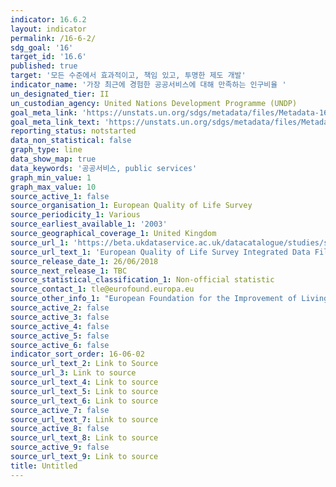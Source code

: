 ```yaml
---
indicator: 16.6.2
layout: indicator
permalink: /16-6-2/
sdg_goal: '16'
target_id: '16.6'
published: true
target: '모든 수준에서 효과적이고, 책임 있고, 투명한 제도 개발'
indicator_name: '가장 최근에 경험한 공공서비스에 대해 만족하는 인구비율 '
un_designated_tier: II
un_custodian_agency: United Nations Development Programme (UNDP)
goal_meta_link: 'https://unstats.un.org/sdgs/metadata/files/Metadata-16-06-02.pdf'
goal_meta_link_text: 'https://unstats.un.org/sdgs/metadata/files/Metadata-16-06-02.pdf'
reporting_status: notstarted
data_non_statistical: false
graph_type: line
data_show_map: true
data_keywords: '공공서비스, public services'
graph_min_value: 1
graph_max_value: 10
source_active_1: false
source_organisation_1: European Quality of Life Survey
source_periodicity_1: Various
source_earliest_available_1: '2003'
source_geographical_coverage_1: United Kingdom
source_url_1: 'https://beta.ukdataservice.ac.uk/datacatalogue/studies/study?id=7348'
source_url_text_1: 'European Quality of Life Survey Integrated Data File, 2003-2016'
source_release_date_1: 26/06/2018
source_next_release_1: TBC
source_statistical_classification_1: Non-official statistic
source_contact_1: tle@eurofound.europa.eu
source_other_info_1: "European Foundation for the Improvement of Living and Working Conditions. (2018).\_European Quality of Life Survey Integrated Data File, 2003-2016. [data collection].\_3rd Edition.\_UK Data Service. SN - 7348,\_http://doi.org/10.5255/UKDA-SN-7348-3"
source_active_2: false
source_active_3: false
source_active_4: false
source_active_5: false
source_active_6: false
indicator_sort_order: 16-06-02
source_url_text_2: Link to Source
source_url_3: Link to source
source_url_text_4: Link to source
source_url_text_5: Link to source
source_url_text_6: Link to source
source_active_7: false
source_url_text_7: Link to source
source_active_8: false
source_url_text_8: Link to source
source_active_9: false
source_url_text_9: Link to source
title: Untitled
---
```


